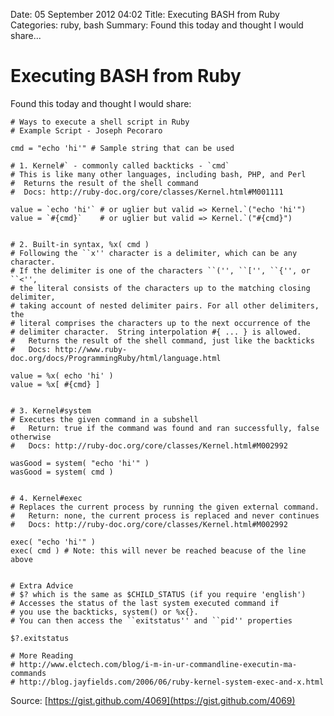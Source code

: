 Date: 05 September 2012 04:02
Title: Executing BASH from Ruby
Categories: ruby, bash
Summary: Found this today and thought I would share...

# Executing BASH from Ruby

Found this today and thought I would share:

    # Ways to execute a shell script in Ruby
    # Example Script - Joseph Pecoraro

    cmd = "echo 'hi'" # Sample string that can be used

    # 1. Kernel#` - commonly called backticks - `cmd` 
    # This is like many other languages, including bash, PHP, and Perl
    #  Returns the result of the shell command
    #  Docs: http://ruby-doc.org/core/classes/Kernel.html#M001111

    value = `echo 'hi'` # or uglier but valid => Kernel.`("echo 'hi'")
    value = `#{cmd}`    # or uglier but valid => Kernel.`("#{cmd}")


    # 2. Built-in syntax, %x( cmd )
    # Following the ``x'' character is a delimiter, which can be any character.
    # If the delimiter is one of the characters ``('', ``['', ``{'', or ``<'',
    # the literal consists of the characters up to the matching closing delimiter,
    # taking account of nested delimiter pairs. For all other delimiters, the
    # literal comprises the characters up to the next occurrence of the
    # delimiter character.  String interpolation #{ ... } is allowed.
    #   Returns the result of the shell command, just like the backticks
    #   Docs: http://www.ruby-doc.org/docs/ProgrammingRuby/html/language.html

    value = %x( echo 'hi' )
    value = %x[ #{cmd} ]


    # 3. Kernel#system
    # Executes the given command in a subshell
    #   Return: true if the command was found and ran successfully, false otherwise
    #   Docs: http://ruby-doc.org/core/classes/Kernel.html#M002992

    wasGood = system( "echo 'hi'" )
    wasGood = system( cmd )


    # 4. Kernel#exec
    # Replaces the current process by running the given external command.
    #   Return: none, the current process is replaced and never continues
    #   Docs: http://ruby-doc.org/core/classes/Kernel.html#M002992

    exec( "echo 'hi'" )
    exec( cmd ) # Note: this will never be reached beacuse of the line above


    # Extra Advice
    # $? which is the same as $CHILD_STATUS (if you require 'english')
    # Accesses the status of the last system executed command if
    # you use the backticks, system() or %x{}.
    # You can then access the ``exitstatus'' and ``pid'' properties

    $?.exitstatus

    # More Reading
    # http://www.elctech.com/blog/i-m-in-ur-commandline-executin-ma-commands
    # http://blog.jayfields.com/2006/06/ruby-kernel-system-exec-and-x.html

Source: [https://gist.github.com/4069](https://gist.github.com/4069)
